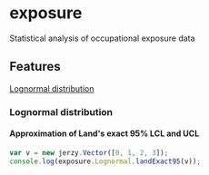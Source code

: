 # exposure

Statistical analysis of occupational exposure data

## Features

[Lognormal distribution](#lognormal)

<a name="lognormal"></a>
### Lognormal distribution

#### Approximation of Land's exact 95% LCL and UCL

```javascript
var v = new jerzy.Vector([0, 1, 2, 3]);
console.log(exposure.Lognormal.landExact95(v));
```
